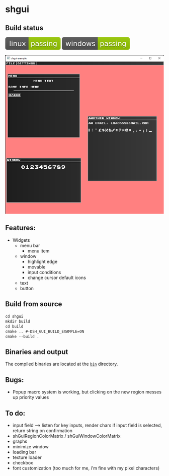 # shgui

## Build status
[![linux-status](.shci/linux-exit_code.svg)](.shci/linux-log.md)
[![windows-status](.shci/windows-exit_code.svg)](.shci/windows-log.md)

![screenshot](media/shgui-example-0.png)

## Features:
* Widgets
    * menu bar
        * menu item
    * window
        * highlight edge
        * movable
        * input conditions
        * change cursor default icons
    * text
    * button

## Build from source
```batch
cd shgui
mkdir build
cd build
cmake .. #-DSH_GUI_BUILD_EXAMPLE=ON
cmake --build .
```

## Binaries and output 
The compiled binaries are located at the [`bin`](/bin) directory.

## Bugs:
* Popup macro system is working, but clicking on the new region messes up priority values

## To do:
* input field --> listen for key inputs, render chars if input field is selected, return string on confirmation
* shGuiRegionColorMatrix / shGuiWindowColorMatrix 
* graphs
* minimize window
* loading bar
* texture loader
* checkbox
* font customization (too much for me, i'm fine with my pixel characters)
